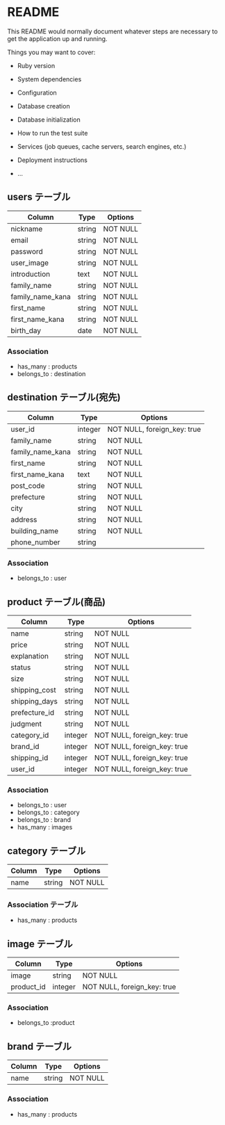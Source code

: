 # README

This README would normally document whatever steps are necessary to get the
application up and running.

Things you may want to cover:

* Ruby version

* System dependencies

* Configuration

* Database creation

* Database initialization

* How to run the test suite

* Services (job queues, cache servers, search engines, etc.)

* Deployment instructions

* ...

## users テーブル

| Column   | Type   | Options     |
| -------- | ------ | ----------- |
| nickname  | string | NOT NULL    |
| email    | string | NOT NULL    |
| password | string | NOT NULL    |
|user_image| string | NOT NULL    |
|introduction| text   | NOT NULL    |
|family_name | string | NOT NULL    |
|family_name_kana   | string | NOT NULL    |
|first_name  | string | NOT NULL    |
|first_name_kana    | string | NOT NULL    |
|birth_day   | date   | NOT NULL    |

### Association
- has_many : products
- belongs_to : destination



## destination テーブル(宛先)

| Column   | Type   | Options     |
| -------- | ------ | ----------- |
| user_id  |integer | NOT NULL, foreign_key: true |
|family_name| string | NOT NULL    |
|family_name_kana | string | NOT NULL    |
|first_name | string | NOT NULL    |
|first_name_kana  | text   | NOT NULL    |
|post_code  | string | NOT NULL    |
|prefecture | string | NOT NULL    |
|city       | string | NOT NULL    |
|address    | string | NOT NULL    |
|building_name   | string | NOT NULL    |
|phone_number    | string |             |

### Association
- belongs_to : user



## product テーブル(商品)

| Column   | Type   | Options     |
| -------- | ------ | ----------- |
| name     | string | NOT NULL    |
|price     | string | NOT NULL    |
|explanation| string | NOT NULL    |
|status    | string | NOT NULL    |
|size      | string | NOT NULL    |
|shipping_cost | string | NOT NULL    |
|shipping_days | string | NOT NULL    |
|prefecture_id | string | NOT NULL    |
|judgment      | string | NOT NULL    |
|category_id   | integer| NOT NULL, foreign_key: true|
|brand_id      | integer| NOT NULL, foreign_key: true|
|shipping_id   | integer| NOT NULL, foreign_key: true|
|user_id       | integer| NOT NULL, foreign_key: true|

### Association
- belongs_to : user
- belongs_to : category
- belongs_to : brand
- has_many : images


## category テーブル
| Column   | Type   | Options     |
| -------- | ------ | ----------- |
| name     | string | NOT NULL    |

### Association テーブル
- has_many : products



## image テーブル

| Column   | Type   | Options     |
| -------- | ------ | ----------- |
| image    |string  | NOT NULL    |
| product_id |integer| NOT NULL, foreign_key: true  |

### Association
- belongs_to :product



## brand テーブル
| Column   | Type   | Options     |
| -------- | ------ | ----------- |
| name     |string  | NOT NULL    |

### Association
- has_many : products


